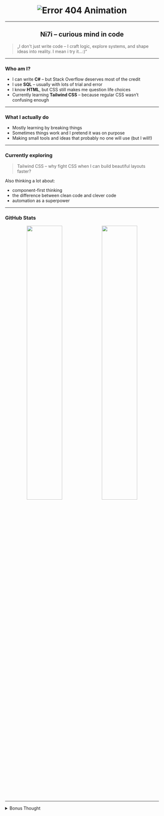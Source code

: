 <h1 align="center">
  <img src="https://readme-typing-svg.demolab.com?font=Fira+Code&size=30&duration=2000&pause=800&color=FF3C3C&center=true&vCenter=true&width=500&lines=ERROR+404" alt="Error 404 Animation" />
</h1>


---

<h2 align="center">Ni7i – curious mind in code</h2>

> „I don't just write code – I craft logic, explore systems, and shape ideas into reality. I mean i try it...:)“

---

### Who am I?

- I can write **C#** – but Stack Overflow deserves most of the credit  
- I use **SQL** – usually with lots of trial and error  
- I know **HTML**, but CSS still makes me question life choices  
- Currently learning **Tailwind CSS** – because regular CSS wasn’t confusing enough

---

### What I actually do

- Mostly learning by breaking things  
- Sometimes things work and I pretend it was on purpose  
- Making small tools and ideas that probably no one will use (but I will!)

---

### Currently exploring

> Tailwind CSS – why fight CSS when I can build beautiful layouts faster?

Also thinking a lot about:
- component-first thinking  
- the difference between clean code and clever code  
- automation as a superpower

---

### GitHub Stats

<div align="center">
  <img src="https://github-readme-stats.vercel.app/api?username=Ni7i&show_icons=true&theme=tokyonight&hide_title=true" width="48%" />
  <img src="https://github-readme-stats.vercel.app/api/top-langs/?username=Ni7i&layout=compact&theme=tokyonight" width="48%" />
</div>

---

<details>
  <summary>Bonus Thought</summary>
  <p><i>
    PS: I'm not a big fan of those typical README layouts.  
    You're still reading? That tells me something about you too.
  </i></p>
</details>

